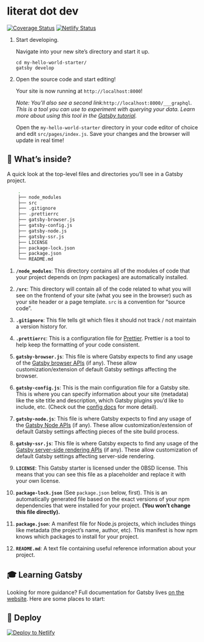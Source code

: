 # literat dot dev

[![Coverage Status](https://coveralls.io/repos/github/literat/literat/badge.svg)](https://coveralls.io/github/literat/literat)
[![Netlify Status](https://api.netlify.com/api/v1/badges/ceadb496-c024-48f6-97e6-88a2ecb65874/deploy-status)](https://app.netlify.com/sites/literat/deploys)

1. Start developing.

   Navigate into your new site’s directory and start it up.

   ```shell
   cd my-hello-world-starter/
   gatsby develop
   ```

2. Open the source code and start editing!

   Your site is now running at `http://localhost:8000`!

   _Note: You’ll also see a second link:_`http://localhost:8000/___graphql`_.
   This is a tool you can use to experiment with querying your data. Learn more
   about using this tool in the
   [Gatsby tutorial](https://www.gatsbyjs.com/tutorial/part-five/#introducing-graphiql)._

   Open the `my-hello-world-starter` directory in your code editor of choice and
   edit `src/pages/index.js`. Save your changes and the browser will update in
   real time!

## 🧐 What’s inside?

A quick look at the top-level files and directories you’ll see in a Gatsby
project.

```bash
    .
    ├── node_modules
    ├── src
    ├── .gitignore
    ├── .prettierrc
    ├── gatsby-browser.js
    ├── gatsby-config.js
    ├── gatsby-node.js
    ├── gatsby-ssr.js
    ├── LICENSE
    ├── package-lock.json
    ├── package.json
    └── README.md
```

1. **`/node_modules`**: This directory contains all of the modules of code that
   your project depends on (npm packages) are automatically installed.

2. **`/src`**: This directory will contain all of the code related to what you
   will see on the frontend of your site (what you see in the browser) such as
   your site header or a page template. `src` is a convention for “source code”.

3. **`.gitignore`**: This file tells git which files it should not track / not
   maintain a version history for.

4. **`.prettierrc`**: This is a configuration file for
   [Prettier](https://prettier.io/). Prettier is a tool to help keep the
   formatting of your code consistent.

5. **`gatsby-browser.js`**: This file is where Gatsby expects to find any usage
   of the [Gatsby browser APIs](https://www.gatsbyjs.com/docs/browser-apis/) (if
   any). These allow customization/extension of default Gatsby settings
   affecting the browser.

6. **`gatsby-config.js`**: This is the main configuration file for a Gatsby
   site. This is where you can specify information about your site (metadata)
   like the site title and description, which Gatsby plugins you’d like to
   include, etc. (Check out the
   [config docs](https://www.gatsbyjs.com/docs/gatsby-config/) for more detail).

7. **`gatsby-node.js`**: This file is where Gatsby expects to find any usage of
   the [Gatsby Node APIs](https://www.gatsbyjs.com/docs/node-apis/) (if any).
   These allow customization/extension of default Gatsby settings affecting
   pieces of the site build process.

8. **`gatsby-ssr.js`**: This file is where Gatsby expects to find any usage of
   the
   [Gatsby server-side rendering APIs](https://www.gatsbyjs.com/docs/ssr-apis/)
   (if any). These allow customization of default Gatsby settings affecting
   server-side rendering.

9. **`LICENSE`**: This Gatsby starter is licensed under the 0BSD license. This
   means that you can see this file as a placeholder and replace it with your
   own license.

10. **`package-lock.json`** (See `package.json` below, first). This is an
    automatically generated file based on the exact versions of your npm
    dependencies that were installed for your project. **(You won’t change this
    file directly).**

11. **`package.json`**: A manifest file for Node.js projects, which includes
    things like metadata (the project’s name, author, etc). This manifest is how
    npm knows which packages to install for your project.

12. **`README.md`**: A text file containing useful reference information about
    your project.

## 🎓 Learning Gatsby

Looking for more guidance? Full documentation for Gatsby lives
[on the website](https://www.gatsbyjs.com/). Here are some places to start:

## 💫 Deploy

[![Deploy to Netlify](https://www.netlify.com/img/deploy/button.svg)](https://app.netlify.com/start/deploy?repository=https://github.com/literat/literat)
